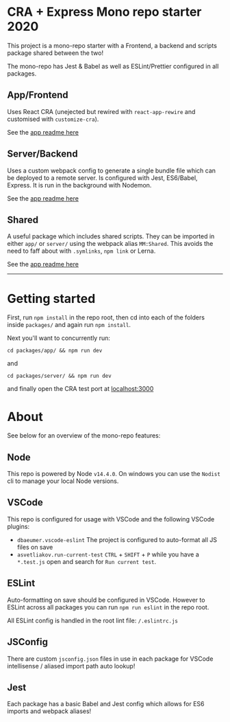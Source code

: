 # CRA + Express Mono repo starter 2020

This project is a mono-repo starter with a Frontend, a backend and scripts package shared between the two!

The mono-repo has Jest & Babel as well as ESLint/Prettier configured in all packages.

## App/Frontend

Uses React CRA (unejected but rewired with `react-app-rewire` and customised with `customize-cra`).

See the [app readme here](./packages/app/README.md)

## Server/Backend

Uses a custom webpack config to generate a single bundle file which can be deployed to a remote server. Is configured with Jest, ES6/Babel, Express. It is run in the background with Nodemon.

See the [app readme here](./packages/server/README.md)

## Shared

A useful package which includes shared scripts. They can be imported in either `app/` or `server/` using the webpack alias `MM:Shared`. This avoids the need to faff about with `.symlinks`, `npm link` or Lerna.


See the [app readme here](./packages/shared/README.md)

----

# Getting started

First, run `npm install` in the repo root, then cd into each of the folders inside `packages/` and again run `npm install`.

Next you'll want to concurrently run:

`cd packages/app/ && npm run dev`

and

`cd packages/server/ && npm run dev`

and finally open the CRA test port at [localhost:3000](http://localhost:3000/)

# About

See below for an overview of the mono-repo features:

## Node

This repo is powered by Node `v14.4.0`. On windows you can use the `Nodist` cli to manage your local Node versions.

## VSCode

This repo is configured for usage with VSCode and the following VSCode plugins:

* `dbaeumer.vscode-eslint`
    The project is configured to auto-format all JS files on save
* `asvetliakov.run-current-test`
    `CTRL` + `SHIFT` + `P` while you have a `*.test.js` open and search for `Run current test`.


## ESLint

Auto-formatting on save should be configured in VSCode. However to ESLint across all packages you can run `npm run eslint` in the repo root.

All ESLint config is handled in the root lint file: `/.eslintrc.js`

## JSConfig

There are custom `jsconfig.json` files in use in each package for VSCode intellisense / aliased import path auto lookup!

## Jest

Each package has a basic Babel and Jest config which allows for ES6 imports and webpack aliases!

